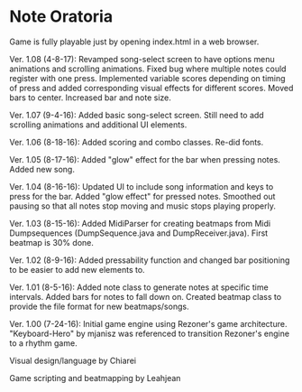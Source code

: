 # Note Oratoria

Game is fully playable just by opening index.html in a web browser.

Ver. 1.08 (4-8-17): Revamped song-select screen to have options menu animations and scrolling animations. Fixed bug where multiple notes could register with one press. Implemented variable scores depending on timing of press and added corresponding visual effects for different scores. Moved bars to center. Increased bar and note size. 

Ver. 1.07 (9-4-16): Added basic song-select screen. Still need to add scrolling animations and additional UI elements.

Ver. 1.06 (8-18-16): Added scoring and combo classes. Re-did fonts.

Ver. 1.05 (8-17-16): Added "glow" effect for the bar when pressing notes. Added new song.

Ver. 1.04 (8-16-16): Updated UI to include song information and keys to press for the bar. Added "glow effect" for pressed notes. Smoothed out pausing so that all notes stop moving and music stops playing properly.

Ver. 1.03 (8-15-16): Added MidiParser for creating beatmaps from Midi Dumpsequences (DumpSequence.java and DumpReceiver.java). First beatmap is 30% done.

Ver. 1.02 (8-9-16): Added pressability function and changed bar positioning to be easier to add new elements to.

Ver. 1.01 (8-5-16): Added note class to generate notes at specific time intervals. Added bars for notes to fall down on. Created beatmap class to provide the file format for new beatmaps/songs.

Ver. 1.00 (7-24-16): Initial game engine using Rezoner's game architecture. "Keyboard-Hero" by mjanisz was referenced to transition Rezoner's engine to a rhythm game.

Visual design/language by Chiarei

Game scripting and beatmapping by Leahjean
